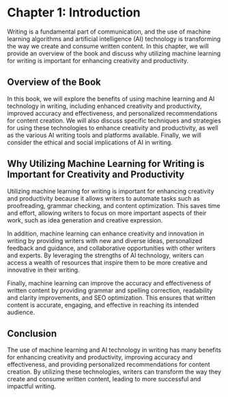 Chapter 1: Introduction
=======================

Writing is a fundamental part of communication, and the use of machine learning algorithms and artificial intelligence (AI) technology is transforming the way we create and consume written content. In this chapter, we will provide an overview of the book and discuss why utilizing machine learning for writing is important for enhancing creativity and productivity.

Overview of the Book
--------------------

In this book, we will explore the benefits of using machine learning and AI technology in writing, including enhanced creativity and productivity, improved accuracy and effectiveness, and personalized recommendations for content creation. We will also discuss specific techniques and strategies for using these technologies to enhance creativity and productivity, as well as the various AI writing tools and platforms available. Finally, we will consider the ethical and social implications of AI in writing.

Why Utilizing Machine Learning for Writing is Important for Creativity and Productivity
---------------------------------------------------------------------------------------

Utilizing machine learning for writing is important for enhancing creativity and productivity because it allows writers to automate tasks such as proofreading, grammar checking, and content optimization. This saves time and effort, allowing writers to focus on more important aspects of their work, such as idea generation and creative expression.

In addition, machine learning can enhance creativity and innovation in writing by providing writers with new and diverse ideas, personalized feedback and guidance, and collaborative opportunities with other writers and experts. By leveraging the strengths of AI technology, writers can access a wealth of resources that inspire them to be more creative and innovative in their writing.

Finally, machine learning can improve the accuracy and effectiveness of written content by providing grammar and spelling correction, readability and clarity improvements, and SEO optimization. This ensures that written content is accurate, engaging, and effective in reaching its intended audience.

Conclusion
----------

The use of machine learning and AI technology in writing has many benefits for enhancing creativity and productivity, improving accuracy and effectiveness, and providing personalized recommendations for content creation. By utilizing these technologies, writers can transform the way they create and consume written content, leading to more successful and impactful writing.
